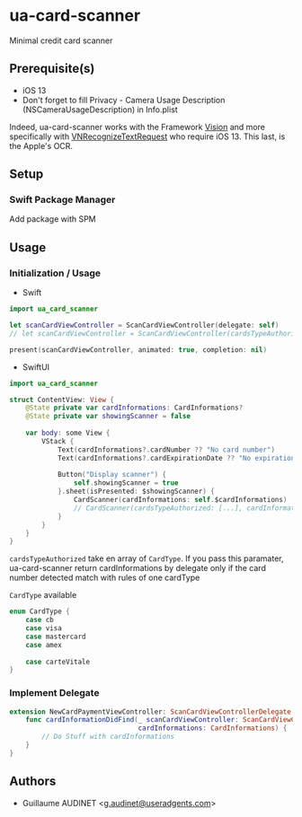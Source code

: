 # ua-card-scanner

Minimal credit card scanner

## Prerequisite(s)
- iOS 13
- Don't forget to fill Privacy - Camera Usage Description (NSCameraUsageDescription) in Info.plist

Indeed, ua-card-scanner works with the Framework [Vision](https://developer.apple.com/documentation/vision) and more specifically with [VNRecognizeTextRequest](https://developer.apple.com/documentation/vision/vnrecognizetextrequest) who require iOS 13. This last, is the Apple's OCR.

## Setup

### Swift Package Manager

Add package with SPM

## Usage

### Initialization / Usage

- Swift

```swift
import ua_card_scanner

let scanCardViewController = ScanCardViewController(delegate: self)
// let scanCardViewController = ScanCardViewController(cardsTypeAuthorized: [...], delegate: self)

present(scanCardViewController, animated: true, completion: nil)
```

- SwiftUI

```swift
import ua_card_scanner

struct ContentView: View {
    @State private var cardInformations: CardInformations?
    @State private var showingScanner = false
    
    var body: some View {
        VStack {
            Text(cardInformations?.cardNumber ?? "No card number")
            Text(cardInformations?.cardExpirationDate ?? "No expiration date")
            
            Button("Display scanner") {
                self.showingScanner = true
            }.sheet(isPresented: $showingScanner) {
                CardScanner(cardInformations: self.$cardInformations)
                // CardScanner(cardsTypeAuthorized: [...], cardInformations: self.$cardInformations)
            }
        }
    }
}
```

    
`cardsTypeAuthorized` take en array of `CardType`. If you pass this paramater, ua-card-scanner return cardInformations by delegate only if the card number detected match with rules of one cardType

`CardType` available

```swift
enum CardType {
    case cb
    case visa
    case mastercard
    case amex
    
    case carteVitale
}
```
    
### Implement Delegate

```swift
extension NewCardPaymentViewController: ScanCardViewControllerDelegate {
    func cardInformationDidFind(_ scanCardViewController: ScanCardViewController,
                                cardInformations: CardInformations) {
        // Do Stuff with cardInformations
    }
}
```

## Authors

- Guillaume AUDINET <[g.audinet@useradgents.com](mailto:g.audinet@useradgents.com)>
